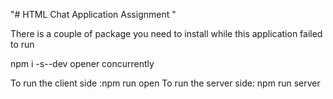 "# HTML Chat Application Assignment "

There is a couple of package you need to install while this application failed to run 

 npm i -s--dev opener concurrently
 
To run the client side :npm run open
To run the server side: npm run server





